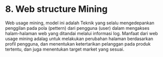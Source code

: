 # 8.	Web structure Mining 
Web usage mining, model ini adalah Teknik yang selalu mengedepankan penggilan pada pola (pettern) dari pengguna (user) dalam mengakses halam-halaman web yang ditandai melalui informasi log. Manfaat dari web usage mining adalag untuk melakukan perubahan halaman berdasarkan profil pengguna, dan menentukan ketertarikan pelanggan pada produk tertentu, dan juga menentukan target market yang sesuai. 
